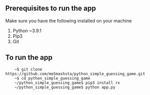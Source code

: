 ## Prerequisites to run the app

Make sure you have the following installed on your machine

1. Python ~3.9.1
2. Pip3
3. Git

## To run the app

```
    ~$ git clone https://github.com/meSmashsta/python_simple_guessing_game.git
    ~$ cd python_simple_guessing_game
    ~/python_simple_guessing_game$ pip3 install rx
    ~/python_simple_guessing_game$ python app.py
```